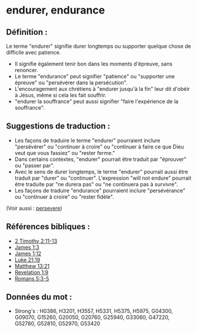 # endurer, endurance

## Définition :

Le terme "endurer" signifie durer longtemps ou supporter quelque chose de difficile avec patience.

* Il signifie également tenir bon dans les moments d'épreuve, sans renoncer.
* Le terme "endurance" peut signifier "patience" ou "supporter une épreuve" ou "persévérer dans la persécution".
* L'encouragement aux chrétiens à "endurer jusqu'à la fin" leur dit d'obéir à Jésus, même si cela les fait souffrir.
* "endurer la souffrance" peut aussi signifier "faire l'expérience de la souffrance".

## Suggestions de traduction :

* Les façons de traduire le terme "endurer" pourraient inclure "persévérer" ou "continuer à croire" ou "continuer à faire ce que Dieu veut que vous fassiez" ou "rester ferme."
* Dans certains contextes, "endurer" pourrait être traduit par "éprouver" ou "passer par".
* Avec le sens de durer longtemps, le terme "endurer" pourrait aussi être traduit par "durer" ou "continuer". L'expression "will not endure" pourrait être traduite par "ne durera pas" ou "ne continuera pas à survivre".
* Les façons de traduire "endurance" pourraient inclure "persévérance" ou "continuer à croire" ou "rester fidèle".

(Voir aussi : [persevere](../other/perseverance.md))

## Références bibliques :

* [2 Timothy 2:11-13](rc://en/tn/help/2ti/02/11)
* [James 1:3](rc://en/tn/help/jas/01/03)
* [James 1:12](rc://en/tn/help/jas/01/12)
* [Luke 21:19](rc://en/tn/help/luk/21/19)
* [Matthew 13:21](rc://en/tn/help/mat/13/21)
* [Revelation 1:9](rc://en/tn/help/rev/01/09)
* [Romans 5:3-5](rc://en/tn/help/rom/05/03)

## Données du mot :

* Strong's : H0386, H3201, H3557, H5331, H5375, H5975, G04300, G09070, G15260, G20050, G20760, G25940, G33060, G47220, G52780, G52810, G52970, G53420
